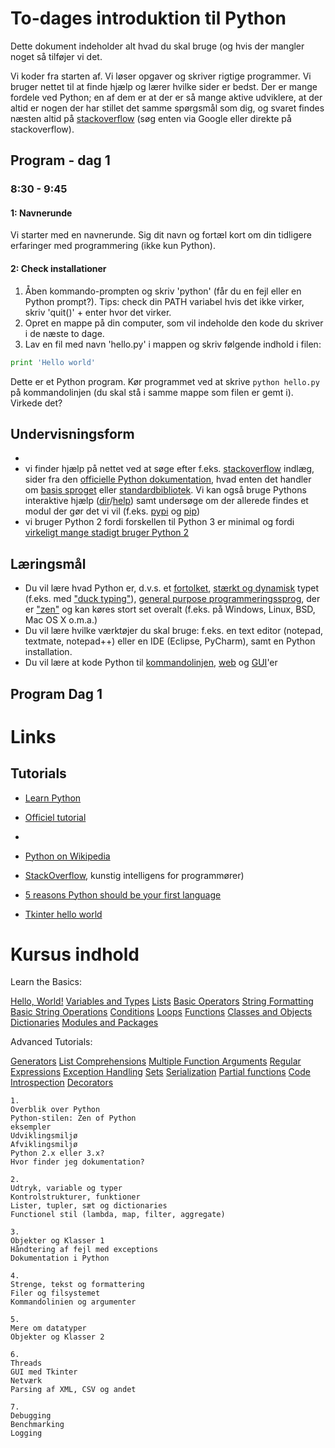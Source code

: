 # To-dages introduktion til Python

Dette dokument indeholder alt hvad du skal bruge (og hvis der mangler noget så tilføjer vi det. 

Vi koder fra starten af. Vi løser opgaver og skriver rigtige programmer. Vi bruger nettet til at finde hjælp og lærer hvilke sider er bedst. Der er mange fordele ved Python; en af dem er at der er så mange aktive udviklere, at der altid er nogen der har stillet det samme spørgsmål som dig, og svaret findes næsten altid på [stackoverflow](http://stackoverflow.com/) (søg enten via Google eller direkte på stackoverflow).

## Program - dag 1

### 8:30 - 9:45

#### 1: Navnerunde

Vi starter med en navnerunde. Sig dit navn og fortæl kort om din tidligere erfaringer med programmering (ikke kun Python).

#### 2: Check installationer

1. Åben kommando-prompten og skriv 'python' (får du en fejl eller en Python prompt?). Tips: check din PATH variabel hvis det ikke virker, skriv 'quit()' + enter hvor det virker.
2. Opret en mappe på din computer, som vil indeholde den kode du skriver i de næste to dage.
3. Lav en fil med navn 'hello.py' i mappen og skriv følgende indhold i filen:

```python
print 'Hello world'
```

Dette er et Python program. Kør programmet ved at skrive `python hello.py` på kommandolinjen (du skal stå i samme mappe som filen er gemt i). Virkede det?


## Undervisningsform

* 
* vi finder hjælp på nettet ved at søge efter f.eks. [stackoverflow](http://stackoverflow.com/) indlæg, sider fra den [officielle Python dokumentation](https://docs.python.org/2/), hvad enten det handler om [basis sproget](https://docs.python.org/2/reference/index.html) eller [standardbibliotek](https://docs.python.org/2/library/index.html). Vi kan også bruge Pythons interaktive hjælp ([dir](https://docs.python.org/2/library/functions.html#dir)/[help](https://docs.python.org/2/library/functions.html#help)) samt undersøge om der allerede findes et modul der gør det vi vil (f.eks. [pypi](https://pypi.python.org/pypi) og [pip](http://www.pip-installer.org/en/latest/)) 
* vi bruger Python 2 fordi forskellen til Python 3 er minimal og fordi [virkeligt mange stadigt bruger Python 2](http://programmers.stackexchange.com/questions/63859/why-do-people-hesitate-to-use-python-3)

## Læringsmål

* Du vil lære hvad Python er, d.v.s. et [fortolket](http://en.wikipedia.org/wiki/Interpreted_language), [stærkt og dynamisk](http://stackoverflow.com/questions/2351190/static-dynamic-vs-strong-weak) typet (f.eks. med ["duck typing"](http://en.wikipedia.org/wiki/Duck_typing#In_Python)), [general purpose programmeringssprog](http://en.wikipedia.org/wiki/General-purpose_programming_language), der er ["zen"](http://legacy.python.org/dev/peps/pep-0020/) og kan køres stort set overalt (f.eks. på Windows, Linux, BSD, Mac OS X o.m.a.)
* Du vil lære hvilke værktøjer du skal bruge: f.eks. en text editor (notepad, textmate, notepad++) eller en IDE (Eclipse, PyCharm), samt en Python installation.
* Du vil lære at kode Python til [kommandolinjen](http://stackoverflow.com/questions/1077347/hello-world-in-python), [web](http://flask.pocoo.org/docs/quickstart/) og [GUI](http://effbot.org/tkinterbook/tkinter-hello-tkinter.htm)'er

## Program Dag 1

# Links

## Tutorials

* [Learn Python](http://www.learnpython.org/)
* [Officiel tutorial](https://docs.python.org/2/tutorial/)
* 

* [Python on Wikipedia](http://en.wikipedia.org/wiki/Python_(programming_language))
* [StackOverflow](http://www.stackoverflow.com), kunstig intelligens for programmører)
* [5 reasons Python should be your first language](http://blog.trinket.io/why-python/)
* [Tkinter hello world](http://effbot.org/tkinterbook/tkinter-hello-tkinter.htm)

# Kursus indhold

Learn the Basics:

[Hello, World!](http://www.learnpython.org/en/Hello%2C_World%21)
[Variables and Types](http://www.learnpython.org/en/Variables_and_Types)
[Lists](http://www.learnpython.org/en/Lists)
[Basic Operators](http://www.learnpython.org/en/Basic_Operators)
[String Formatting](http://www.learnpython.org/en/String_Formatting)
[Basic String Operations](http://www.learnpython.org/en/Basic_String_Operations)
[Conditions](http://www.learnpython.org/en/Conditions)
[Loops](http://www.learnpython.org/en/Loops)
[Functions](http://www.learnpython.org/en/Functions)
[Classes and Objects](http://www.learnpython.org/en/Classes_and_Objects)
[Dictionaries](http://www.learnpython.org/en/Dictionaries)
[Modules and Packages](http://www.learnpython.org/en/Modules_and_Packages)

Advanced Tutorials:

[Generators](http://www.learnpython.org/en/Generators)
[List Comprehensions](http://www.learnpython.org/en/List_Comprehensions)
[Multiple Function Arguments](http://www.learnpython.org/en/Multiple_Function_Arguments)
[Regular Expressions](http://www.learnpython.org/en/Regular_Expressions)
[Exception Handling](http://www.learnpython.org/en/Exception_Handling)
[Sets](http://www.learnpython.org/en/Sets)
[Serialization](http://www.learnpython.org/en/Serialization)
[Partial functions](http://www.learnpython.org/en/Partial_functions)
[Code Introspection](http://www.learnpython.org/en/Code_Introspection)
[Decorators](http://www.learnpython.org/en/Decorators)



```
1.
Overblik over Python
Python-stilen: Zen of Python
eksempler
Udviklingsmiljø
Afviklingsmiljø
Python 2.x eller 3.x?
Hvor finder jeg dokumentation?
 
2.
Udtryk, variable og typer
Kontrolstrukturer, funktioner
Lister, tupler, sæt og dictionaries
Functionel stil (lambda, map, filter, aggregate)
 
3.
Objekter og Klasser 1
Håndtering af fejl med exceptions
Dokumentation i Python
 
4.
Strenge, tekst og formattering
Filer og filsystemet
Kommandolinien og argumenter
 
5.
Mere om datatyper
Objekter og Klasser 2
 
6.
Threads
GUI med Tkinter
Netværk
Parsing af XML, CSV og andet
 
7.
Debugging
Benchmarking
Logging
```